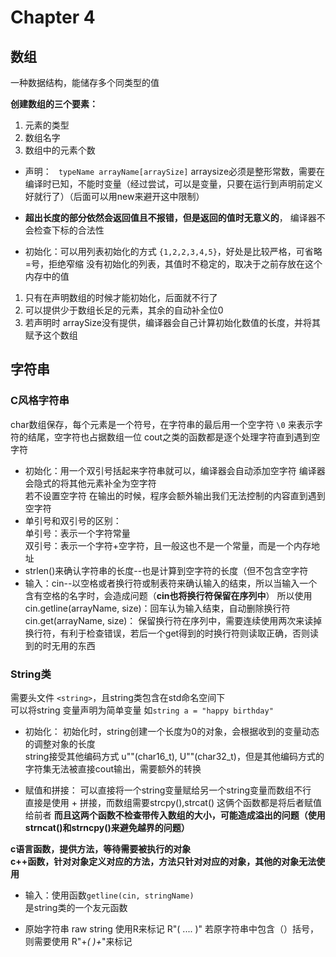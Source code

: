 # Chapter 4

## 数组
一种数据结构，能储存多个同类型的值

**创建数组的三个要素：**
1. 元素的类型
2. 数组名字
3. 数组中的元素个数

- 声明： ` typeName arrayName[arraySize]`
arraysize必须是整形常数，需要在编译时已知，不能时变量（经过尝试，可以是变量，只要在运行到声明前定义好就行了）（后面可以用new来避开这中限制）

- **超出长度的部分依然会返回值且不报错，但是返回的值时无意义的**， 编译器不会检查下标的合法性

- 初始化：可以用列表初始化的方式 `{1,2,2,3,4,5}`，好处是比较严格，可省略=号，拒绝窄缩
没有初始化的列表，其值时不稳定的，取决于之前存放在这个内存中的值
1. 只有在声明数组的时候才能初始化，后面就不行了
2. 可以提供少于数组长足的元素，其余的自动补全位0
3. 若声明时 arraySize没有提供，编译器会自己计算初始化数值的长度，并将其赋予这个数组

## 字符串

### C风格字符串
char数组保存，每个元素是一个符号，在字符串的最后用一个空字符 `\0` 来表示字符的结尾，空字符也占据数组一位
cout之类的函数都是逐个处理字符直到遇到空字符

- 初始化：用一个双引号括起来字符串就可以，编译器会自动添加空字符
编译器会隐式的将其他元素补全为空字符  
若不设置空字符 在输出的时候，程序会额外输出我们无法控制的内容直到遇到空字符
- 单引号和双引号的区别：  
单引号：表示一个字符常量  
双引号：表示一个字符+空字符，且一般这也不是一个常量，而是一个内存地址
- strlen()来确认字符串的长度--也是计算到空字符的长度（但不包含空字符
- 输入：cin--以空格或者换行符或制表符来确认输入的结束，所以当输入一个含有空格的名字时，会造成问题（**cin也将换行符保留在序列中**）
所以使用  
cin.getline(arrayName, size)：回车认为输入结束，自动删除换行符
cin.get(arrayName, size)： 保留换行符在序列中，需要连续使用两次来读掉换行符，有利于检查错误，若后一个get得到的时换行符则读取正确，否则读到的时无用的东西  

### String类
需要头文件 `<string>`，且string类包含在std命名空间下  
可以将string 变量声明为简单变量 如`string a = "happy birthday"`

- 初始化：
初始化时，string创建一个长度为0的对象，会根据收到的变量动态的调整对象的长度  
string接受其他编码方式 u""(char16_t), U""(char32_t)，但是其他编码方式的字符集无法被直接cout输出，需要额外的转换

- 赋值和拼接： 可以直接将一个string变量赋给另一个string变量而数组不行  
直接是使用 + 拼接，而数组需要strcpy(),strcat() 这俩个函数都是将后者赋值给前者 **而且这两个函数不检查带传入数组的大小，可能造成溢出的问题（使用strncat()和strncpy()来避免越界的问题）**


**c语言函数，提供方法，等待需要被执行的对象**  
**c++函数，针对对象定义对应的方法，方法只针对对应的对象，其他的对象无法使用**

- 输入：使用函数`getline(cin, stringName)`  
是string类的一个友元函数

- 原始字符串 raw string 使用R来标记 R"( .... )" 若原字符串中包含（）括号，则需要使用 R"+*(    )+*"来标记